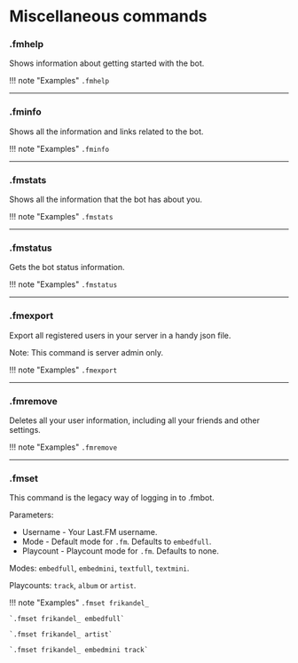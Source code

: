 # Miscellaneous commands

### .fmhelp 

Shows information about getting started with the bot.

!!! note "Examples"
    `.fmhelp`

---
### .fminfo

Shows all the information and links related to the bot.

!!! note "Examples"
    `.fminfo`

---
### .fmstats

Shows all the information that the bot has about you.

!!! note "Examples"
    `.fmstats`

---
### .fmstatus

Gets the bot status information.

!!! note "Examples"
    `.fmstatus`

---
### .fmexport

Export all registered users in your server in a handy json file.

Note: This command is server admin only.

!!! note "Examples"
    `.fmexport`

---
### .fmremove

Deletes all your user information, including all your friends and other settings.

!!! note "Examples"
    `.fmremove`

---


### .fmset

This command is the legacy way of logging in to .fmbot. 

Parameters:

* Username - Your Last.FM username.
* Mode - Default mode for `.fm`. Defaults to `embedfull`.
* Playcount - Playcount mode for `.fm`. Defaults to none.

Modes: `embedfull`, `embedmini`, `textfull`, `textmini`.

Playcounts: `track`, `album` or `artist`.

!!! note "Examples"
    `.fmset frikandel_`

    `.fmset frikandel_ embedfull`
    
    `.fmset frikandel_ artist`
    
    `.fmset frikandel_ embedmini track`